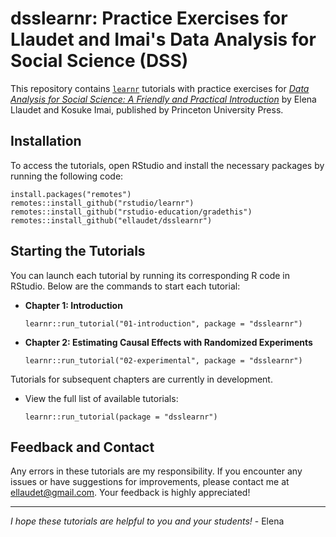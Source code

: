 # dsslearnr: Practice Exercises for Llaudet and Imai's Data Analysis for Social Science (DSS)

This repository contains [`learnr`](https://rstudio.github.io/learnr/index.html) tutorials with practice exercises for [*Data Analysis for Social Science: A Friendly and Practical Introduction*](https://press.princeton.edu/books/paperback/9780691199436/data-analysis-for-social-science) by Elena Llaudet and Kosuke Imai, published by Princeton University Press.

## Installation

To access the tutorials, open RStudio and install the necessary packages by running the following code:

    install.packages("remotes")
    remotes::install_github("rstudio/learnr")
    remotes::install_github("rstudio-education/gradethis")
    remotes::install_github("ellaudet/dsslearnr")

## Starting the Tutorials

You can launch each tutorial by running its corresponding R code in RStudio. Below are the commands to start each tutorial:

- **Chapter 1: Introduction**
    
      learnr::run_tutorial("01-introduction", package = "dsslearnr")
    
- **Chapter 2: Estimating Causal Effects with Randomized Experiments**
    
      learnr::run_tutorial("02-experimental", package = "dsslearnr")

    
Tutorials for subsequent chapters are currently in development.

- View the full list of available tutorials:
    
      learnr::run_tutorial(package = "dsslearnr")


## Feedback and Contact

Any errors in these tutorials are my responsibility. If you encounter any issues or have suggestions for improvements, please contact me at [ellaudet@gmail.com](mailto:ellaudet@gmail.com). Your feedback is highly appreciated!

---

*I hope these tutorials are helpful to you and your students!* - Elena
